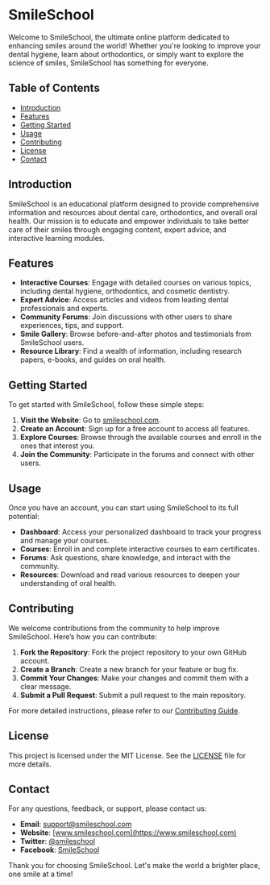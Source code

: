 # SmileSchool

Welcome to SmileSchool, the ultimate online platform dedicated to enhancing smiles around the world! Whether you're looking to improve your dental hygiene, learn about orthodontics, or simply want to explore the science of smiles, SmileSchool has something for everyone.

## Table of Contents

- [Introduction](#introduction)
- [Features](#features)
- [Getting Started](#getting-started)
- [Usage](#usage)
- [Contributing](#contributing)
- [License](#license)
- [Contact](#contact)

## Introduction

SmileSchool is an educational platform designed to provide comprehensive information and resources about dental care, orthodontics, and overall oral health. Our mission is to educate and empower individuals to take better care of their smiles through engaging content, expert advice, and interactive learning modules.

## Features

- **Interactive Courses**: Engage with detailed courses on various topics, including dental hygiene, orthodontics, and cosmetic dentistry.
- **Expert Advice**: Access articles and videos from leading dental professionals and experts.
- **Community Forums**: Join discussions with other users to share experiences, tips, and support.
- **Smile Gallery**: Browse before-and-after photos and testimonials from SmileSchool users.
- **Resource Library**: Find a wealth of information, including research papers, e-books, and guides on oral health.

## Getting Started

To get started with SmileSchool, follow these simple steps:

1. **Visit the Website**: Go to [smileschool.com](https://www.smileschool.com).
2. **Create an Account**: Sign up for a free account to access all features.
3. **Explore Courses**: Browse through the available courses and enroll in the ones that interest you.
4. **Join the Community**: Participate in the forums and connect with other users.

## Usage

Once you have an account, you can start using SmileSchool to its full potential:

- **Dashboard**: Access your personalized dashboard to track your progress and manage your courses.
- **Courses**: Enroll in and complete interactive courses to earn certificates.
- **Forums**: Ask questions, share knowledge, and interact with the community.
- **Resources**: Download and read various resources to deepen your understanding of oral health.

## Contributing

We welcome contributions from the community to help improve SmileSchool. Here’s how you can contribute:

1. **Fork the Repository**: Fork the project repository to your own GitHub account.
2. **Create a Branch**: Create a new branch for your feature or bug fix.
3. **Commit Your Changes**: Make your changes and commit them with a clear message.
4. **Submit a Pull Request**: Submit a pull request to the main repository.

For more detailed instructions, please refer to our [Contributing Guide](CONTRIBUTING.md).

## License

This project is licensed under the MIT License. See the [LICENSE](LICENSE) file for more details.

## Contact

For any questions, feedback, or support, please contact us:

- **Email**: support@smileschool.com
- **Website**: [www.smileschool.com](https://www.smileschool.com)
- **Twitter**: [@smileschool](https://twitter.com/smileschool)
- **Facebook**: [SmileSchool](https://www.facebook.com/smileschool)

Thank you for choosing SmileSchool. Let's make the world a brighter place, one smile at a time!